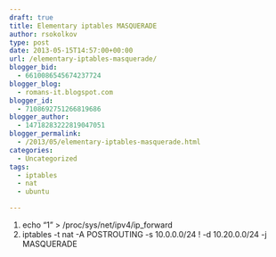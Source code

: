 ```yaml
---
draft: true
title: Elementary iptables MASQUERADE
author: rsokolkov
type: post
date: 2013-05-15T14:57:00+00:00
url: /elementary-iptables-masquerade/
blogger_bid:
  - 6610086545674237724
blogger_blog:
  - romans-it.blogspot.com
blogger_id:
  - 7108692751266819686
blogger_author:
  - 14718283222819047051
blogger_permalink:
  - /2013/05/elementary-iptables-masquerade.html
categories:
  - Uncategorized
tags:
  - iptables
  - nat
  - ubuntu

---
```

<div dir="ltr" style="text-align: left;" trbidi="on">
  <ol style="text-align: left;">
    <li>
      echo &#8220;1&#8221; > /proc/sys/net/ipv4/ip_forward
    </li>
    <li>
      iptables -t nat -A POSTROUTING -s 10.0.0.0/24 ! -d 10.20.0.0/24 -j MASQUERADE
    </li>
  </ol>
</div>
